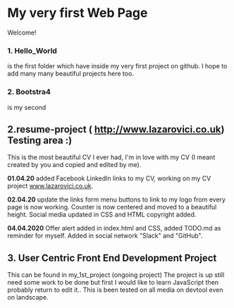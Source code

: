 # My very first Web Page
Welcome!

### 1. Hello_World 
is the first folder which have inside my very first project on github.
I hope to add many many beautiful projects here too.

### 2. Bootstra4 
is my second

## 2.resume-project ( http://www.lazarovici.co.uk) Testing area :)
This is the most beautiful CV I ever had, I'm in love with my CV (I meant created by you and copied and edited by me).
   
   
**01.04.20** added Facebook LinkedIn links to my CV, working on my CV project www.lazarovici.co.uk.


**02.04.20** update the links form menu buttons to link to my logo from every page is now working.
    Counter is now centered and moved to a beautiful height.
    Social media updated in CSS and HTML copyright added.


 **04.04.2020**  Offer alert added in index.html and CSS, added TODO.md as reminder for myself.
 Added in social network "Slack" and "GitHub".

## 3. User Centric Front End Development Project 
This can be found in my_1st_project (ongoing project)
The project is up still need some work to be done but first I would like to learn JavaScript
then probably return to edit it.. This is been tested on all media on devtool even on landscape. 